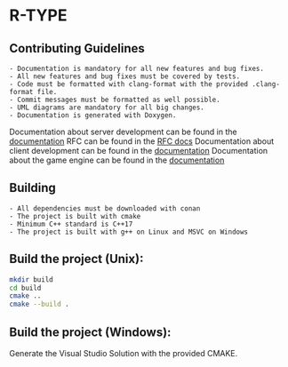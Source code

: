 R-TYPE
==========
## Contributing Guidelines

    - Documentation is mandatory for all new features and bug fixes.
    - All new features and bug fixes must be covered by tests.
    - Code must be formatted with clang-format with the provided .clang-format file.
    - Commit messages must be formatted as well possible.
    - UML diagrams are mandatory for all big changes.
    - Documentation is generated with Doxygen.

Documentation about server development can be found in the [documentation](./RTYPE_DOCUMENTATION.md)
RFC can be found in the [RFC docs](./docs/rfc)
Documentation about client development can be found in the [documentation](./RTYPE_DOCUMENTATION.md)
Documentation about the game engine can be found in the [documentation](./RTYPE_DOCUMENTATION.md)

## Building

    - All dependencies must be downloaded with conan
    - The project is built with cmake
    - Minimum C++ standard is C++17
    - The project is built with g++ on Linux and MSVC on Windows

## Build the project (Unix):
```bash
mkdir build
cd build
cmake ..
cmake --build .
```

## Build the project (Windows):
Generate the Visual Studio Solution with the provided CMAKE.
